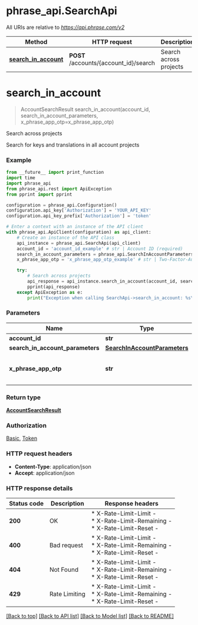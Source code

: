 # phrase_api.SearchApi

All URIs are relative to *https://api.phrase.com/v2*

Method | HTTP request | Description
------------- | ------------- | -------------
[**search_in_account**](SearchApi.md#search_in_account) | **POST** /accounts/{account_id}/search | Search across projects


# **search_in_account**
> AccountSearchResult search_in_account(account_id, search_in_account_parameters, x_phrase_app_otp=x_phrase_app_otp)

Search across projects

Search for keys and translations in all account projects

### Example

```python
from __future__ import print_function
import time
import phrase_api
from phrase_api.rest import ApiException
from pprint import pprint

configuration = phrase_api.Configuration()
configuration.api_key['Authorization'] = 'YOUR_API_KEY'
configuration.api_key_prefix['Authorization'] = 'token'

# Enter a context with an instance of the API client
with phrase_api.ApiClient(configuration) as api_client:
    # Create an instance of the API class
    api_instance = phrase_api.SearchApi(api_client)
    account_id = 'account_id_example' # str | Account ID (required)
    search_in_account_parameters = phrase_api.SearchInAccountParameters() # SearchInAccountParameters |  (required)
    x_phrase_app_otp = 'x_phrase_app_otp_example' # str | Two-Factor-Authentication token (optional)

    try:
        # Search across projects
        api_response = api_instance.search_in_account(account_id, search_in_account_parameters, x_phrase_app_otp=x_phrase_app_otp)
        pprint(api_response)
    except ApiException as e:
        print("Exception when calling SearchApi->search_in_account: %s\n" % e)
```


### Parameters

Name | Type | Description  | Notes
------------- | ------------- | ------------- | -------------
 **account_id** | **str**| Account ID | 
 **search_in_account_parameters** | [**SearchInAccountParameters**](SearchInAccountParameters.md)|  | 
 **x_phrase_app_otp** | **str**| Two-Factor-Authentication token (optional) | [optional] 

### Return type

[**AccountSearchResult**](AccountSearchResult.md)

### Authorization

[Basic](../README.md#Basic), [Token](../README.md#Token)

### HTTP request headers

 - **Content-Type**: application/json
 - **Accept**: application/json

### HTTP response details
| Status code | Description | Response headers |
|-------------|-------------|------------------|
**200** | OK |  * X-Rate-Limit-Limit -  <br>  * X-Rate-Limit-Remaining -  <br>  * X-Rate-Limit-Reset -  <br>  |
**400** | Bad request |  * X-Rate-Limit-Limit -  <br>  * X-Rate-Limit-Remaining -  <br>  * X-Rate-Limit-Reset -  <br>  |
**404** | Not Found |  * X-Rate-Limit-Limit -  <br>  * X-Rate-Limit-Remaining -  <br>  * X-Rate-Limit-Reset -  <br>  |
**429** | Rate Limiting |  * X-Rate-Limit-Limit -  <br>  * X-Rate-Limit-Remaining -  <br>  * X-Rate-Limit-Reset -  <br>  |

[[Back to top]](#) [[Back to API list]](../README.md#documentation-for-api-endpoints) [[Back to Model list]](../README.md#documentation-for-models) [[Back to README]](../README.md)


